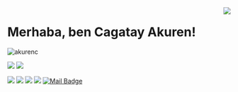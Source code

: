 <img align='right' src="https://github-readme-stats.vercel.app/api?username=akurenc&show_icons=true">

# Merhaba, ben Cagatay Akuren! 
<p align="left"> <img src="https://komarev.com/ghpvc/?username=akurenc" alt="akurenc" /> </p>

[![](https://img.shields.io/twitter/follow/mertcobanov?style=social)](https://www.twitter.com/c_akuren)
[![](https://img.shields.io/github/followers/cobanov?style=social)](https://www.github.com/akurenc)


[![](https://img.shields.io/badge/twitter-%231DA1F2.svg?&style=for-the-badge&logo=twitter&logoColor=white)](https://www.twitter.com/c_akuren)
[![](https://img.shields.io/badge/linkedin-%230077B5.svg?&style=for-the-badge&logo=linkedin&logoColor=white)](https://www.linkedin.com/in/cagatayakuren/)
[![](https://img.shields.io/badge/medium-%2312100E.svg?&style=for-the-badge&logo=medium&logoColor=white)](https://medium.com/@cagatayakuren)
[![](https://img.shields.io/badge/instagram-%23E4405F.svg?&style=for-the-badge&logo=instagram&logoColor=white)](https://instagram.com/cakuren)
[![Mail Badge](https://img.shields.io/badge/cagatayakuren@gmail.com-c14438?style=for-the-badge&logo=Gmail&logoColor=white&link=mailto:cagatayakuren@gmail.com)](mailto:cagatayakuren@gmail.com)
